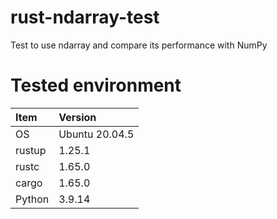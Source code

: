 # rust-ndarray-test
Test to use ndarray and compare its performance with NumPy

# Tested environment
|Item|Version|
|:---|:---|
|OS|Ubuntu 20.04.5|
|rustup|1.25.1|
|rustc|1.65.0|
|cargo|1.65.0|
|Python|3.9.14|